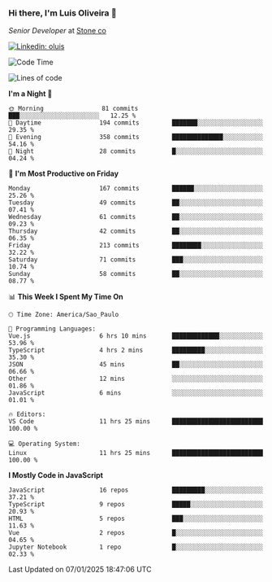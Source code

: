 ### Hi there, I'm Luis Oliveira 👋
*Senior Developer* at [Stone co](https://www.stone.com.br)  

[![Linkedin: oluis](https://img.shields.io/badge/-ooluis-blue?style=flat-square&logo=Linkedin&logoColor=white&link=https://www.linkedin.com/in/ooluis)](https://www.linkedin.com/in/ooluis/)

<!--START_SECTION:waka-->
![Code Time](http://img.shields.io/badge/Code%20Time-4%2C469%20hrs%2038%20mins-blue)

![Lines of code](https://img.shields.io/badge/From%20Hello%20World%20I%27ve%20Written-357.6%20thousand%20lines%20of%20code-blue)

**I'm a Night 🦉** 

```text
🌞 Morning                81 commits          ███░░░░░░░░░░░░░░░░░░░░░░   12.25 % 
🌆 Daytime                194 commits         ███████░░░░░░░░░░░░░░░░░░   29.35 % 
🌃 Evening                358 commits         ██████████████░░░░░░░░░░░   54.16 % 
🌙 Night                  28 commits          █░░░░░░░░░░░░░░░░░░░░░░░░   04.24 % 
```
📅 **I'm Most Productive on Friday** 

```text
Monday                   167 commits         ██████░░░░░░░░░░░░░░░░░░░   25.26 % 
Tuesday                  49 commits          ██░░░░░░░░░░░░░░░░░░░░░░░   07.41 % 
Wednesday                61 commits          ██░░░░░░░░░░░░░░░░░░░░░░░   09.23 % 
Thursday                 42 commits          ██░░░░░░░░░░░░░░░░░░░░░░░   06.35 % 
Friday                   213 commits         ████████░░░░░░░░░░░░░░░░░   32.22 % 
Saturday                 71 commits          ███░░░░░░░░░░░░░░░░░░░░░░   10.74 % 
Sunday                   58 commits          ██░░░░░░░░░░░░░░░░░░░░░░░   08.77 % 
```


📊 **This Week I Spent My Time On** 

```text
🕑︎ Time Zone: America/Sao_Paulo

💬 Programming Languages: 
Vue.js                   6 hrs 10 mins       █████████████░░░░░░░░░░░░   53.96 % 
TypeScript               4 hrs 2 mins        █████████░░░░░░░░░░░░░░░░   35.30 % 
JSON                     45 mins             ██░░░░░░░░░░░░░░░░░░░░░░░   06.66 % 
Other                    12 mins             ░░░░░░░░░░░░░░░░░░░░░░░░░   01.86 % 
JavaScript               6 mins              ░░░░░░░░░░░░░░░░░░░░░░░░░   01.01 % 

🔥 Editors: 
VS Code                  11 hrs 25 mins      █████████████████████████   100.00 % 

💻 Operating System: 
Linux                    11 hrs 25 mins      █████████████████████████   100.00 % 
```

**I Mostly Code in JavaScript** 

```text
JavaScript               16 repos            █████████░░░░░░░░░░░░░░░░   37.21 % 
TypeScript               9 repos             █████░░░░░░░░░░░░░░░░░░░░   20.93 % 
HTML                     5 repos             ███░░░░░░░░░░░░░░░░░░░░░░   11.63 % 
Vue                      2 repos             █░░░░░░░░░░░░░░░░░░░░░░░░   04.65 % 
Jupyter Notebook         1 repo              █░░░░░░░░░░░░░░░░░░░░░░░░   02.33 % 
```




 Last Updated on 07/01/2025 18:47:06 UTC
<!--END_SECTION:waka-->
